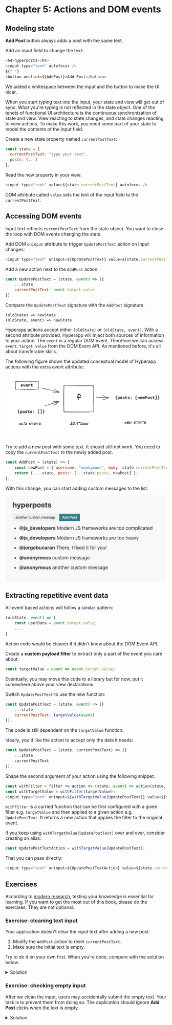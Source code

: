 # Chapter 5: Actions and DOM events

## Modeling state

**Add Post** button always adds a post with the same text. 

Add an input field to change the text:
```js
<h4>hyperposts</h4>
<input type="text" autofocus />
${" "}
<button onclick=${AddPost}>Add Post</button>
```
We added a whitespace between the input and the button to make the UI nicer.

When you start typing text into the input, your state and view will get out of sync. What you're typing is not
reflected in the state object.
One of the tenets of functional UI architecture is the continuous synchronization of state and view. 
View reacting to state changes, and state changes reacting to view actions. 
To make this work, you need some part of your state to model the contents of the input field. 

Create a new state property named `currentPostText`:
```js
const state = {
  currentPostText: "type your text",
  posts: [...]
};
```
Read the new property in your view:
```js
<input type="text" value=${state.currentPostText} autofocus />
```
DOM attribute called `value` sets the text of the input field to the `currentPostText`.

## Accessing DOM events

Input text reflects `currentPostText` from the state object. You want to close the loop with DOM events changing the state.

Add DOM `oninput` attribute to trigger `UpdatePostText` action on input changes:
```js
<input type="text" oninput=${UpdatePostText} value=${state.currentPostText} autofocus />
```

Add a new action next to the `AddPost` action:
```js
const UpdatePostText = (state, event) => ({
    ...state,
    currentPostText: event.target.value
});
```
Compare the `UpdatePostText` signature with the `AddPost` signature.

```
(oldState) => newState
(oldState, event) => newState
```
Hyperapp actions accept either `(oldState)` or `(oldState, event)`. 
With a second attribute provided, Hyperapp will inject both sources of information to your action.
The `event` is a regular DOM event. Therefore we can access `event.target.value` from the DOM Event API. 
As mentioned before, it's all about transferable skills. 

The following figure shows the updated conceptual model of Hyperapp actions with the extra event attribute:

![Figure: Action is a pure function of state and event](images/action-with-event.png)

Try to add a new post with some text. It should still not work. You need to copy the `currentPostText` to the newly added post.

```js
const AddPost = (state) => {
    const newPost = { username: "anonymous", body: state.currentPostText };
    return { ...state, posts: [...state.posts, newPost] };
};
```

With this change, you can start adding custom messages to the list.

![Figure: Adding custom messages to the list](images/custom-messages.png)

## Extracting repetitive event data

All event based actions will follow a similar pattern:
```js
(oldState, event) => {
    const userData = event.target.value;
    ....
}
```
Action code would be cleaner if it didn't know about the DOM Event API.

Create a **custom payload filter** to extract only a part of the event you care about:
```js
const targetValue = event => event.target.value;
```
Eventually, you may move this code to a library but for now, put it somewhere above your view declarations.

Switch `UpdatePostTest` to use the new function:
```js
const UpdatePostText = (state, event) => ({
    ...state,
    currentPostText: targetValue(event)
});
```
The code is still dependent on the `targetValue` function.

Ideally, you'd like the action to accept only the data it needs:
```js
const UpdatePostText = (state, currentPostText) => ({
    ...state,
    currentPostText
});
```
Shape the second argument of your action using the following snippet: 
```js
const withFilter = filter => action => (state, event) => action(state, filter(event));
const withTargetValue = withFilter(targetValue);
<input type="text" oninput=${withTargetValue(UpdatePostText)} value=${state.currentPostText} autofocus />
```
`withFilter` is a curried function that can be first configured with a given filter e.g. `targetValue` and then
applied to a given action e.g. `UpdatePostText`.  It returns a new action that applies the filter to the original event.

If you keep using `withTargetValue(UpdatePostText)` over and over, consider creating an alias:
```js
const UpdatePostTextAction = withTargetValue(UpdatePostText);
```
That you can pass directly:
```js
<input type="text" oninput=${UpdatePostTextAction} value=${state.currentPostText} autofocus />
```

## Exercises

According to [modern research](https://en.wikipedia.org/wiki/Desirable_difficulty), testing your knowledge is essential for learning. 
If you want to get the most out of this book, please do the exercises. They are not optional.

### Exercise: cleaning text input

Your application doesn't clear the input text after adding a new post.
1. Modify the `AddPost` action to reset `currentPostText`. 
2. Make sure the initial text is empty.

Try to do it on your own first. 
When you're done, compare with the solution below.

<details>
    <summary id="cleaning_text_input">Solution</summary>

```js
const AddPost = (state) => {
  const newPost = { username: "anonymous", body: state.currentPostText };
  return { ...state, currentPostText: "", posts: [...state.posts, newPost] };
};
```

</details>

### Exercise: checking empty input

After we clean the input, users may accidentally submit the empty text. Your task is to prevent them from doing so.
The application should ignore **Add Post** clicks when the text is empty.

<details>
    <summary id="checking_empty_input">Solution</summary>

```js
const AddPost = (state) => {
  if(state.currentPostText.trim()) {
      const newPost = { username: "anonymous", body: state.currentPostText };
      return { ...state, currentPostText: "", posts: [...state.posts, newPost] };
  }  else {
      return state;
  }
};
```

</details>
